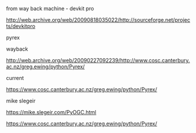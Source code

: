 

from way back machine - devkit pro

http://web.archive.org/web/20090818035022/http://sourceforge.net/projects/devkitpro

pyrex

wayback

http://web.archive.org/web/20090227092239/http://www.cosc.canterbury.ac.nz/greg.ewing/python/Pyrex/


current

https://www.cosc.canterbury.ac.nz/greg.ewing/python/Pyrex/


mike slegeir

https://mike.slegeir.com/PyOGC.html

https://www.cosc.canterbury.ac.nz/greg.ewing/python/Pyrex/


